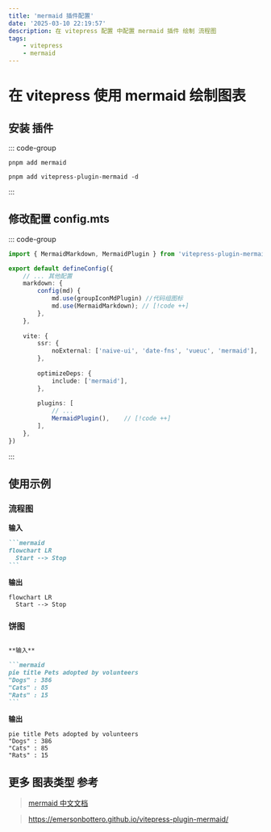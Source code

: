 ```yaml
---
title: 'mermaid 插件配置'
date: '2025-03-10 22:19:57'
description: 在 vitepress 配置 中配置 mermaid 插件 绘制 流程图
tags:
    - vitepress
    - mermaid
---
```


# 在 vitepress 使用 mermaid 绘制图表

## 安装 插件

::: code-group

```shell [pnpm]
pnpm add mermaid

pnpm add vitepress-plugin-mermaid -d
```

:::

## 修改配置 config.mts 

::: code-group

```ts
import { MermaidMarkdown, MermaidPlugin } from 'vitepress-plugin-mermaid'; // [!code ++]

export default defineConfig({
	// ... 其他配置
	markdown: {
		config(md) {
			md.use(groupIconMdPlugin) //代码组图标
			md.use(MermaidMarkdown); // [!code ++]
		},
	},
    
	vite: {
		ssr: {
			noExternal: ['naive-ui', 'date-fns', 'vueuc', 'mermaid'],
		},
        
		optimizeDeps: {
			include: ['mermaid'],
		},
        
		plugins: [
			// ...
			MermaidPlugin(),	// [!code ++]
		],
	},
})

```

:::

## 使用示例

### 流程图

**输入**

```` markdown
```mermaid
flowchart LR
  Start --> Stop
```
````

**输出**

```mermaid
flowchart LR
  Start --> Stop
```

### 饼图

````markdown

**输入**

```mermaid
pie title Pets adopted by volunteers
"Dogs" : 386
"Cats" : 85
"Rats" : 15
```
````

**输出**

```mermaid
pie title Pets adopted by volunteers
"Dogs" : 386
"Cats" : 85
"Rats" : 15
```
## 更多 图表类型 参考
> [mermaid 中文文档](https://mermaid.nodejs.cn/)


> https://emersonbottero.github.io/vitepress-plugin-mermaid/
